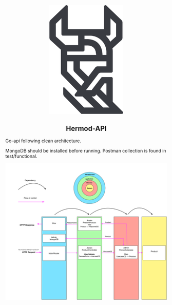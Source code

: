 <p align="center">
  <img width="230" src="https://github.com/RobinBaeckman/hermod-api/blob/master/images/hermod.png">
</p>
<h2 align="center">Hermod-API</h2>

Go-api following clean architecture.

MongoDB should be installed before running. Postman collection is found in test/functional.

<p align="center">
  <img width="860" src="https://github.com/RobinBaeckman/hermod-api/blob/master/images/clean-architecture-diagram.png">
</p>
